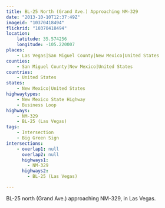 ```yaml
---
title: BL-25 North (Grand Ave.) Approaching NM-329
date: "2013-10-10T12:37:49Z"
imageid: "10370418494"
flickrid: "10370418494"
location:
    latitude: 35.574256
    longitude: -105.220007
places:
    - Las Vegas|San Miguel County|New Mexico|United States
counties:
    - San Miguel County|New Mexico|United States
countries:
    - United States
states:
    - New Mexico|United States
highwaytypes:
    - New Mexico State Highway
    - Business Loop
highways:
    - NM-329
    - BL-25 (Las Vegas)
tags:
    - Intersection
    - Big Green Sign
intersections:
    - overlap1: null
      overlap2: null
      highways1:
        - NM-329
      highways2:
        - BL-25 (Las Vegas)

---
```

BL-25 north (Grand Ave.) approaching NM-329, in Las Vegas.